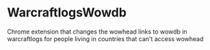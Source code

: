 # WarcraftlogsWowdb
Chrome extension that changes the wowhead links to wowdb in warcraftlogs for people living in countries that can't access wowhead